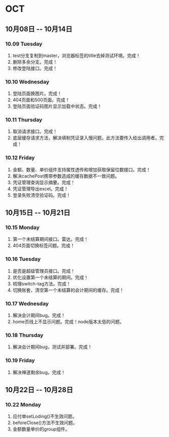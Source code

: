 # OCT

## 10月08日 -- 10月14日

### 10.09 Tuesday
1. test分支复制到master，浏览器标签的title去掉测试环境。完成！
2. 删除多余分支。完成！
3. 修改登陆接口。完成！

### 10.10 Wednesday
1. 登陆页面换图片。完成！
2. 404页面和500页面。完成！
3. 登陆页面验证码图片显示加载中状态。完成！

### 10.11 Thursday
1. 取消请求接口。完成！
2. 底层缓存请求方法，解决填制凭证录入慢问题。此方法要传入给出调用者。完成！

### 10.12 Friday
1. 金额、数量、单价组件支持属性透传和增加获取保留位数接口。完成！
2. 解决cachePost携带参数造成的缓存数据不一致问题。
3. 凭证管理查询显示摘要。完成！
4. 凭证管理导出excel。完成！
5. 登录失败清空验证码。完成！

## 10月15日 -- 10月21日

### 10.15 Monday
1. 第一个未结算期间接口。雷达。完成！
2. 404页面切换标签问题。完成！

### 10.16 Tuesday
1. 是否是超级管理员接口。完成！
2. 优化设置第一个未结算的期间。完成！
3. 梳理switch-tag方法。完成！
4. 切换账套，清空第一个未结算的会计期间的缓存。完成！

### 10.17 Wednesday
1. 解决会计期间bug。完成！
2. home页线上不显示问题。完成！node版本太低的问题。

### 10.18 Thursday
1. 解决会计期间bug，测试并部署。完成！

### 10.19 Friday
1. 解决禅道剩余bug。完成！

## 10月22日 -- 10月28日

### 10.22 Monday
1. 应付单setLoding()不生效问题。
2. beforeClose()方法不生效问题。
3. 金额数量单价的group组件。